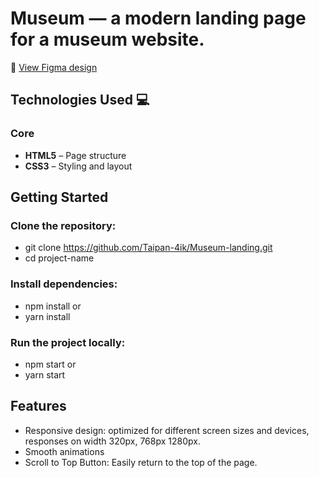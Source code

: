 # Museum — a modern landing page for a museum website. 
 
🎨 [View Figma design](https://www.figma.com/file/HL3XGt5ZatvJoYBhOaWY5x/museum-prototype?node-id=323%3A1957)

## Technologies Used 💻

### Core
- **HTML5** – Page structure  
- **CSS3** – Styling and layout

## Getting Started
### Clone the repository:
- git clone https://github.com/Taipan-4ik/Museum-landing.git
- cd project-name

### Install dependencies:
- npm install
or
- yarn install

### Run the project locally:
- npm start
or
- yarn start

## Features
- Responsive design: optimized for different screen sizes and devices, responses on width 320px, 768px 1280px.
- Smooth animations
- Scroll to Top Button: Easily return to the top of the page. 
